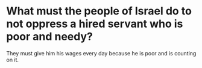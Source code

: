 # What must the people of Israel do to not oppress a hired servant who is poor and needy?

They must give him his wages every day because he is poor and is counting on it.
